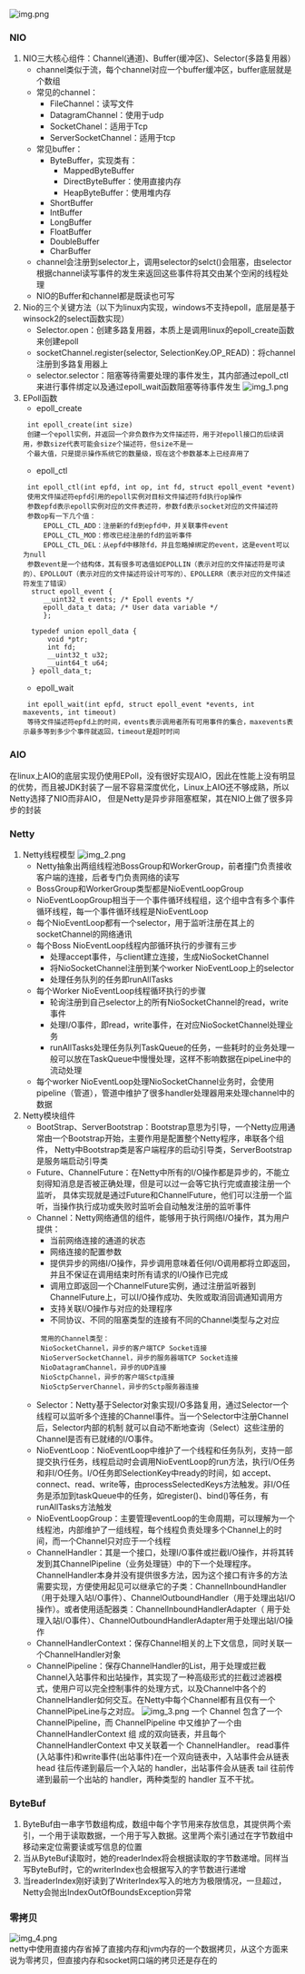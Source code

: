 ![img.png](img/img.png)        
### NIO
1. NIO三大核心组件：Channel(通道)、Buffer(缓冲区)、Selector(多路复用器）
   * channel类似于流，每个channel对应一个buffer缓冲区，buffer底层就是个数组
   * 常见的channel：
     * FileChannel：读写文件
     * DatagramChannel：使用于udp
     * SocketChanel：适用于Tcp
     * ServerSocketChannel：适用于tcp
   * 常见buffer：
     * ByteBuffer，实现类有：
       * MappedByteBuffer
       * DirectByteBuffer：使用直接内存
       * HeapByteBuffer：使用堆内存
     * ShortBuffer
     * IntBuffer
     * LongBuffer
     * FloatBuffer
     * DoubleBuffer
     * CharBuffer
   * channel会注册到selector上，调用selector的selct()会阻塞，由selector根据channel读写事件的发生来返回这些事件将其交由某个空闲的线程处理
   * NIO的Buffer和channel都是既读也可写
2. Nio的三个关键方法（以下为linux内实现，windows不支持epoll，底层是基于winsock2的select函数实现）
   * Selector.open：创建多路复用器，本质上是调用linux的epoll_create函数来创建epoll
   * socketChannel.register(selector, SelectionKey.OP_READ)：将channel注册到多路复用器上
   * selector.selector：阻塞等待需要处理的事件发生，其内部通过epoll_ctl来进行事件绑定以及通过epoll_wait函数阻塞等待事件发生
   ![img_1.png](img/img_1.png)
3. EPoll函数
   * epoll_create
   ``` 
    int epoll_create(int size)
    创建一个epoll实例，并返回一个非负数作为文件描述符，用于对epoll接口的后续调用，参数size代表可能会size个描述符，但size不是一
    个最大值，只是提示操作系统它的数量级，现在这个参数基本上已经弃用了
   ```
   * epoll_ctl
   ``` 
    int epoll_ctl(int epfd, int op, int fd, struct epoll_event *event)
    使用文件描述符epfd引用的epoll实例对目标文件描述符fd执行op操作
    参数epfd表示epoll实例对应的文件表述符，参数fd表示socket对应的文件描述符
    参数op有一下几个值：
        EPOLL_CTL_ADD：注册新的fd到epfd中，并关联事件event
        EPOLL_CTL_MOD：修改已经注册的fd的监听事件
        EPOLL_CTL_DEL：从epfd中移除fd，并且忽略掉绑定的event，这是event可以为null
    参数event是一个结构体，其有很多可选值如EPOLLIN（表示对应的文件描述符是可读的）、EPOLLOUT（表示对应的文件描述符设计可写的）、EPOLLERR（表示对应的文件描述符发生了错误）
     struct epoll_event {
        __uint32_t events; /* Epoll events */
        epoll_data_t data; /* User data variable */
        };
    
     typedef union epoll_data {
         void *ptr;
         int fd;
         __uint32_t u32;
         __uint64_t u64;
     } epoll_data_t;
   ```
   * epoll_wait
   ``` 
    int epoll_wait(int epfd, struct epoll_event *events, int maxevents, int timeout)
    等待文件描述符epfd上的时间，events表示调用者所有可用事件的集合，maxevents表示最多等到多少个事件就返回，timeout是超时时间
   ```
### AIO
在linux上AIO的底层实现仍使用EPoll，没有很好实现AIO，因此在性能上没有明显的优势，而且被JDK封装了一层不容易深度优化，Linux上AIO还不够成熟，所以Netty选择了NIO而非AIO，
但是Netty是异步非阻塞框架，其在NIO上做了很多异步的封装
### Netty
1. Netty线程模型
   ![img_2.png](img/img_2.png)
   * Netty抽象出两组线程池BossGroup和WorkerGroup，前者撞门负责接收客户端的连接，后者专门负责网络的读写
   * BossGroup和WorkerGroup类型都是NioEventLoopGroup
   * NioEventLoopGroup相当于一个事件循环线程组，这个组中含有多个事件循环线程，每一个事件循环线程是NioEventLoop
   * 每个NioEventLoop都有一个selector，用于监听注册在其上的socketChannel的网络通讯
   * 每个Boss NioEventLoop线程内部循环执行的步骤有三步
     * 处理accept事件，与client建立连接，生成NioSocketChannel
     * 将NioSocketChannel注册到某个worker NioEventLoop上的selector
     * 处理任务队列的任务即runAllTasks
   * 每个Worker NioEventLoop线程循环执行的步骤
     * 轮询注册到自己selector上的所有NioSocketChannel的read，write事件
     * 处理I/O事件，即read，write事件，在对应NioSocketChannel处理业务
     * runAllTasks处理任务队列TaskQueue的任务，一些耗时的业务处理一般可以放在TaskQueue中慢慢处理，这样不影响数据在pipeLine中的流动处理
   * 每个worker NioEventLoop处理NioSocketChannel业务时，会使用pipeline（管道），管道中维护了很多handler处理器用来处理channel中的数据
2. Netty模块组件
   * BootStrap、ServerBootstrap：Bootstrap意思为引导，一个Netty应用通常由一个Bootstrap开始，主要作用是配置整个Netty程序，串联各个组件，
   Netty中Bootstrap类是客户端程序的启动引导类，ServerBootstrap是服务端启动引导类
   * Future、ChannelFuture：在Netty中所有的I/O操作都是异步的，不能立刻得知消息是否被正确处理，但是可以过一会等它执行完或直接注册一个监听，
   具体实现就是通过Future和ChannelFuture，他们可以注册一个监听，当操作执行成功或失败时监听会自动触发注册的监听事件
   * Channel：Netty网络通信的组件，能够用于执行网络I/O操作，其为用户提供：
     * 当前网络连接的通道的状态
     * 网络连接的配置参数
     * 提供异步的网络I/O操作，异步调用意味着任何I/O调用都将立即返回，并且不保证在调用结束时所有请求的I/O操作已完成
     * 调用立即返回一个ChannelFuture实例，通过注册监听器到ChannelFuture上，可以I/O操作成功、失败或取消回调通知调用方
     * 支持关联I/O操作与对应的处理程序
     * 不同协议、不同的阻塞类型的连接有不同的Channel类型与之对应
     ``` 
      常用的Channel类型：
      NioSocketChannel，异步的客户端TCP Socket连接
      NioServerSocketChannel，异步的服务器端TCP Socket连接
      NioDatagramChannel，异步的UDP连接
      NioSctpChannel，异步的客户端Sctp连接
      NioSctpServerChannel，异步的Sctp服务器连接
     ```
   * Selector：Netty基于Selector对象实现I/O多路复用，通过Selector一个线程可以监听多个连接的Channel事件。当一个Selector中注册Channel后，Selector内部的机制
   就可以自动不断地查询（Select）这些注册的Channel是否有已就绪的I/O事件。
   * NioEventLoop：NioEventLoop中维护了一个线程和任务队列，支持一部提交执行任务，线程启动时会调用NioEventLoop的run方法，执行I/O任务和非I/O任务。I/O任务即SelectionKey中ready的时间，如
   accept、connect、read、write等，由processSelectedKeys方法触发。非I/O任务是添加到taskQueue中的任务，如register()、bind()等任务，有runAllTasks方法触发
   * NioEventLoopGroup：主要管理eventLoop的生命周期，可以理解为一个线程池，内部维护了一组线程，每个线程负责处理多个Channel上的时间，而一个Channel只对应于一个线程
   * ChannelHandler：其是一个接口，处理I/O事件或拦截I/O操作，并将其转发到其ChannelPipeline（业务处理链）中的下一个处理程序。ChannelHandler本身并没有提供很多方法，因为这个接口有许多的方法
   需要实现，方便使用起见可以继承它的子类：ChannelInboundHandler（用于处理入站I/O事件）、ChannelOutboundHandler（用于处理出站I/O操作）。或者使用适配器类：ChannelInboundHandlerAdapter（
   用于处理入站I/O事件）、ChannelOutboundHandlerAdapter用于处理出站I/O操作
   * ChannelHandlerContext：保存Channel相关的上下文信息，同时关联一个ChannelHandler对象
   * ChannelPipeline：保存ChannelHandler的List，用于处理或拦截Channel入站事件和出站操作，其实现了一种高级形式的拦截过滤器模式，使用户可以完全控制事件的处理方式，以及Channel中各个的
   ChannelHandler如何交互。在Netty中每个Channel都有且仅有一个ChannelPipeLine与之对应。
   ![img_3.png](img/img_3.png)
   一个 Channel 包含了一个 ChannelPipeline，而 ChannelPipeline 中又维护了一个由 ChannelHandlerContext 组
   成的双向链表，并且每个 ChannelHandlerContext 中又关联着一个 ChannelHandler。
   read事件(入站事件)和write事件(出站事件)在一个双向链表中，入站事件会从链表 head 往后传递到最后一个入站的
   handler，出站事件会从链表 tail 往前传递到最前一个出站的 handler，两种类型的 handler 互不干扰。
### ByteBuf
   1. ByteBuf由一串字节数组构成，数组中每个字节用来存放信息，其提供两个索引，一个用于读取数据，一个用于写入数据。这里两个索引通过在字节数组中移动来定位需要读或写信息的位置
   2. 当从ByteBuf读取时，她的readerIndex将会根据读取的字节数递增。同样当写ByteBuf时，它的writerIndex也会根据写入的字节数进行递增
   3. 当readerIndex刚好读到了WriterIndex写入的地方为极限情况，一旦超过，Netty会抛出IndexOutOfBoundsException异常
### 零拷贝
   ![img_4.png](img/img_4.png)      
   netty中使用直接内存省掉了直接内存和jvm内存的一个数据拷贝，从这个方面来说为零拷贝，但直接内存和socket网口端的拷贝还是存在的
